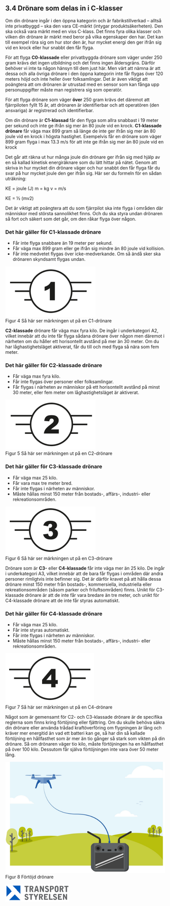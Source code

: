## 3.4 Drönare som delas in i C-klasser

Om din drönare ingår i den öppna kategorin och är fabrikstillverkad – alltså inte privatbyggd – ska den vara CE-märkt (intygar produktsäkerheten). Den ska också vara märkt med en viss C-klass. Det finns fyra olika klasser och vilken din drönare är märkt med beror på vilka egenskaper den har. Det kan till exempel röra sig om hur stor den är, hur mycket energi den ger ifrån sig vid en krock eller hur snabbt den får flyga.

För att flyga **C0-klassade** eller privatbyggda drönare som väger under 250 gram krävs det ingen utbildning och det finns ingen åldersgräns. Därför behöver vi inte ta någon hänsyn till dem just här. Men värt att nämna är att dessa och alla övriga drönare i den öppna kategorin inte får flygas över 120 meters höjd och inte heller över folksamlingar. Det är även viktigt att poängtera att om drönaren är utrustad med en sensor som kan fånga upp personuppgifter måste man registrera sig som operatör.

För att flyga drönare som väger **över** 250 gram krävs det däremot att fjärrpiloten fyllt 15 år, att drönaren är identifierbar och att operatören (den ansvariga) är registrerad och identifierbar.

Om din drönare är **C1-klassad** får den flyga som allra snabbast i 19 meter per sekund och inte ge ifrån sig mer än 80 joule vid en krock. **C1-klassade drönare** får väga max 899 gram så länge de inte ger ifrån sig mer än 80 joule vid en krock i högsta hastighet. Exempelvis får en drönare som väger 899 gram flyga i max 13.3 m/s för att inte ge ifrån sig mer än 80 joule vid en krock

Det går att räkna ut hur många joule din drönare ger ifrån sig med hjälp av en så kallad kinetisk energiräknare som du lätt hittar på nätet. Genom att skriva in hur mycket din drönare väger och hur snabbt den får flyga får du svar på hur mycket joule den ger ifrån sig. Här ser du formeln för en sådan uträkning:

KE = joule (J)
m = kg
v = m/s

KE = ½ (mv2)

Det är viktigt att poängtera att du som fjärrpilot ska inte flyga i områden där människor med största sannolikhet finns. Och du ska styra undan drönaren så fort och säkert som det går, om den råkar flyga över någon.

### Det här gäller för C1-klassade drönare

* Får inte flyga snabbare än 19 meter per sekund.
* Får väga max 899 gram eller ge ifrån sig mindre än 80 joule vid kollision.
* Får inte medvetet flygas över icke-medverkande. Om så ändå sker ska drönaren skyndsamt flygas undan.

![Figur 4 Så här ser märkningen ut på en C1-drönare](./A1A3_SE-sv/Figur_004.png)  
Figur 4 Så här ser märkningen ut på en C1-drönare

**C2-klassade** drönare får väga max fyra kilo. De ingår i underkategori A2, vilket innebär att du inte får flyga sådana drönare över någon men däremot i närheten om du håller ett horisontellt avstånd på mer än 30 meter. Om du har låghastighetsläget aktiverat, får du till
och med flyga så nära som fem meter.

### Det här gäller för C2-klassade drönare

* Får väga max fyra kilo.
* Får inte flygas över personer eller folksamlingar.
* Får flygas i närheten av människor på ett horisontellt avstånd på minst 30 meter, eller fem meter om låghastighetsläget är aktiverat.

![Figur 5 Så här ser märkningen ut på en C2-drönare](./A1A3_SE-sv/Figur_005.png)  
Figur 5 Så här ser märkningen ut på en C2-drönare

### Det här gäller för C3-klassade drönare

* Får väga max 25 kilo.
* Får vara max tre meter bred.
* Får inte flygas i närheten av människor.
* Måste hållas minst 150 meter från bostads-, affärs-, industri- eller rekreationsområden.

![Figur 6 Så här ser märkningen ut på en C3-drönare](./A1A3_SE-sv/Figur_006.png)  
Figur 6 Så här ser märkningen ut på en C3-drönare

Drönare som är **C3-** eller **C4-klassade** får inte väga mer än 25 kilo. De ingår i underkategori A3, vilket innebär att de bara får flygas i områden där andra personer rimligtvis inte befinner sig. Det är därför kravet på att hålla dessa drönare minst 150 meter från bostads-, kommersiella, industriella eller rekreationsområden (såsom parker och friluftsområden) finns. Unikt för C3-klassade drönare är att de inte får vara bredare än tre meter, och unikt för C4-klassade
drönare att de inte får styras automatiskt.

### Det här gäller för C4-klassade drönare

* Får väga max 25 kilo.
* Får inte styras automatiskt.
* Får inte flygas i närheten av människor.
* Måste hållas minst 150 meter från bostads-, affärs-,
industri- eller rekreationsområden.

![Figur 7 Så här ser märkningen ut på en C4-drönare](./A1A3_SE-sv/Figur_007.png)  
Figur 7 Så här ser märkningen ut på en C4-drönare

Något som är gemensamt för C2- och C3-klassade drönare är de specifika reglerna som finns kring förtöjning eller fjättring. Om du skulle behöva säkra din drönare eller använda trådad kraftöverföring om flygningen är lång och kräver mer energitid än vad ett batteri kan ge, så har din så kallade förtöjning en hållfasthet som är mer än tio gånger så stark som vikten på din drönare. Så om drönaren väger tio kilo, måste förtöjningen ha en hållfasthet på över 100 kilo. Dessutom får själva förtöjningen inte vara över 50 meter lång.

![Figur 8 Förtöjd drönare](./A1A3_SE-sv/Figur_008.png)  
Figur 8 Förtöjd drönare

![Transport Styrelsen](./images/Logga.png)  
